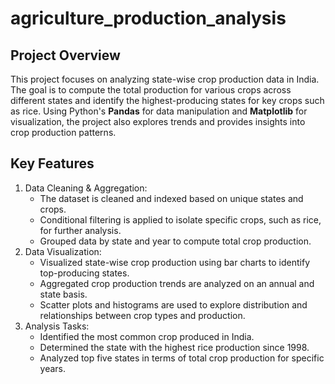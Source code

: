 # agriculture_production_analysis

## Project Overview
This project focuses on analyzing state-wise crop production data in India. The goal is to compute the total production for various crops across different states and identify the highest-producing states for key crops such as rice. Using Python's **Pandas** for data manipulation and **Matplotlib** for visualization, the project also explores trends and provides insights into crop production patterns.

## Key Features
1. Data Cleaning & Aggregation:
   - The dataset is cleaned and indexed based on unique states and crops.
   - Conditional filtering is applied to isolate specific crops, such as rice, for further analysis.
   - Grouped data by state and year to compute total crop production.
2. Data Visualization:
   - Visualized state-wise crop production using bar charts to identify top-producing states.
   - Aggregated crop production trends are analyzed on an annual and state basis.
   - Scatter plots and histograms are used to explore distribution and relationships between crop types and production.
4. Analysis Tasks:
   - Identified the most common crop produced in India.
   - Determined the state with the highest rice production since 1998.
   - Analyzed top five states in terms of total crop production for specific years.
